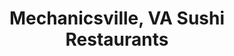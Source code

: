 ---
layout: city
title: Mechanicsville, VA Sushi Restaurants
permalink: /virginia/mechanicsville/
stateAbbr: VA
stateName: Virginia
cityName: Mechanicsville
---